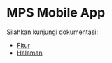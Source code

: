 # MPS Mobile App

Silahkan kunjungi dokumentasi:

- [Fitur](Fitur/readme.md)
- [Halaman](Halaman/readme.md)

